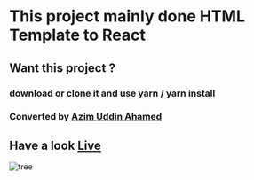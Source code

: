 # This project mainly done HTML Template to React

## Want this project ?

### download or clone it and use yarn / yarn install

### Converted by [Azim Uddin Ahamed](https://azimuahamed.netlify.app)
## Have a look [Live](https://moon-firm.netlify.app/)
![tree](https://drive.google.com/file/d/1FpJ62pfxHVLyuYsVKDOg18yufbGL2pEC/view?usp=sharing)
